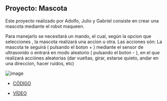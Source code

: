 ## Proyecto: Mascota 
Este proyecto realizado por Adolfo, Julio y Gabriel consiste en crear una mascota mediante el robot maqueen.

Para manejarlo se necesitará un mando, el cual, según la opcion que selecciones , la mascota realizará una accion u otra.
Las acciones són: La mascota te seguirá ( pulsando el boton + ) mediante el sensor de ultrasonido o entrará en modo aleatorio ( pulsando el boton - ), en el que realizará acciónes aleatorias (dar vueltas, girar, estarse quieto, andar en una direccion, hacer ruidos, etc)

![image]()

- [CÓDIGO]()

- [VÍDEO]()
